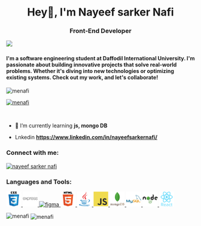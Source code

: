 <h1 align="center">Hey👋, I'm Nayeef sarker Nafi</h1>
<h3 align="center">Front-End Developer</h3>
<img src="https://media.licdn.com/dms/image/v2/D5616AQFKbq_iIL8QxA/profile-displaybackgroundimage-shrink_350_1400/B56ZV7jGHEGUAY-/0/1741534562402?e=1747267200&v=beta&t=NOEH6lKv46j5g2SlzwNPhquwv9uoBrEcRFSPh8Z_MJo">
<h4 align="left">I'm a software engineering student at Daffodil International University. I'm passionate about building innovative projects that solve real-world problems. Whether it's diving into new technologies or optimizing existing systems. Check out my work, and let's collaborate!</h4>

<p align="left"> <img src="https://komarev.com/ghpvc/?username=menafi&label=Profile%20views&color=0e75b6&style=flat" alt="menafi" /> </p>

<p align="left"> <a href="https://github.com/ryo-ma/github-profile-trophy"><img src="https://github-profile-trophy.vercel.app/?username=menafi" alt="menafi" /></a> </p>

<p align="left"> <a href="https://twitter.com/" target="blank"><img src="https://img.shields.io/twitter/follow/?logo=twitter&style=for-the-badge" alt="" /></a> </p>

- 🌱 I’m currently learning **js, mongo DB**

- Lnkedin **https://www.linkedin.com/in/nayeefsarkernafi/**

<h3 align="left">Connect with me:</h3>
<p align="left">
<a href="https://fb.com/nayeef sarker nafi" target="blank"><img align="center" src="https://raw.githubusercontent.com/rahuldkjain/github-profile-readme-generator/master/src/images/icons/Social/facebook.svg" alt="nayeef sarker nafi" height="30" width="40" /></a>
</p>

<h3 align="left">Languages and Tools:</h3>
<p align="left"> <a href="https://www.w3schools.com/css/" target="_blank" rel="noreferrer"> <img src="https://raw.githubusercontent.com/devicons/devicon/master/icons/css3/css3-original-wordmark.svg" alt="css3" width="40" height="40"/> </a> <a href="https://expressjs.com" target="_blank" rel="noreferrer"> <img src="https://raw.githubusercontent.com/devicons/devicon/master/icons/express/express-original-wordmark.svg" alt="express" width="40" height="40"/> </a> <a href="https://www.figma.com/" target="_blank" rel="noreferrer"> <img src="https://www.vectorlogo.zone/logos/figma/figma-icon.svg" alt="figma" width="40" height="40"/> </a> <a href="https://www.w3.org/html/" target="_blank" rel="noreferrer"> <img src="https://raw.githubusercontent.com/devicons/devicon/master/icons/html5/html5-original-wordmark.svg" alt="html5" width="40" height="40"/> </a> <a href="https://www.java.com" target="_blank" rel="noreferrer"> <img src="https://raw.githubusercontent.com/devicons/devicon/master/icons/java/java-original.svg" alt="java" width="40" height="40"/> </a> <a href="https://developer.mozilla.org/en-US/docs/Web/JavaScript" target="_blank" rel="noreferrer"> <img src="https://raw.githubusercontent.com/devicons/devicon/master/icons/javascript/javascript-original.svg" alt="javascript" width="40" height="40"/> </a> <a href="https://www.mongodb.com/" target="_blank" rel="noreferrer"> <img src="https://raw.githubusercontent.com/devicons/devicon/master/icons/mongodb/mongodb-original-wordmark.svg" alt="mongodb" width="40" height="40"/> </a> <a href="https://www.mysql.com/" target="_blank" rel="noreferrer"> <img src="https://raw.githubusercontent.com/devicons/devicon/master/icons/mysql/mysql-original-wordmark.svg" alt="mysql" width="40" height="40"/> </a> <a href="https://nodejs.org" target="_blank" rel="noreferrer"> <img src="https://raw.githubusercontent.com/devicons/devicon/master/icons/nodejs/nodejs-original-wordmark.svg" alt="nodejs" width="40" height="40"/> </a> <a href="https://reactjs.org/" target="_blank" rel="noreferrer"> <img src="https://raw.githubusercontent.com/devicons/devicon/master/icons/react/react-original-wordmark.svg" alt="react" width="40" height="40"/> </a> </p>

<p><img align="left" src="https://github-readme-stats.vercel.app/api/top-langs?username=menafi&show_icons=true&locale=en&layout=compact" alt="menafi" /></p>

<p>&nbsp;<img align="center" src="https://github-readme-stats.vercel.app/api?username=menafi&show_icons=true&locale=en" alt="menafi" /></p>

